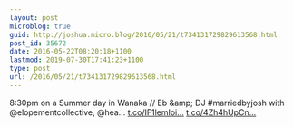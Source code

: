 ```yaml
---
layout: post
microblog: true
guid: http://joshua.micro.blog/2016/05/21/t734131729829613568.html
post_id: 35672
date: 2016-05-22T08:20:18+1100
lastmod: 2019-07-30T17:41:23+1100
type: post
url: /2016/05/21/t734131729829613568.html
---
```

8:30pm on a Summer day in Wanaka // Eb &amp;amp; DJ #marriedbyjosh with @elopementcollective, @hea… [t.co/IF1lemIoi...](https://t.co/IF1lemIoiG) [t.co/4Zh4hUpCn...](https://t.co/4Zh4hUpCnk)
